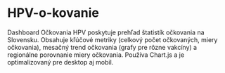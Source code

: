 # HPV-o-kovanie
Dashboard Očkovania HPV poskytuje prehľad štatistík očkovania na Slovensku. Obsahuje kľúčové metriky (celkový počet očkovaných, miery očkovania), mesačný trend očkovania (grafy pre rôzne vakcíny) a regionálne porovnanie miery očkovania. Používa Chart.js a je optimalizovaný pre desktop aj mobil.     
